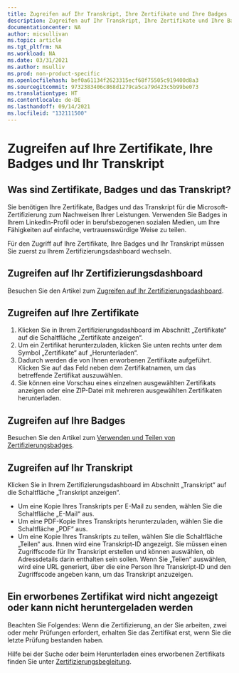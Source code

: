 ```yaml
---
title: Zugreifen auf Ihr Transkript, Ihre Zertifikate und Ihre Badges | Microsoft-Dokumentation
description: Zugreifen auf Ihr Transkript, Ihre Zertifikate und Ihre Badges
documentationcenter: NA
author: micsullivan
ms.topic: article
ms.tgt_pltfrm: NA
ms.workload: NA
ms.date: 03/31/2021
ms.author: msulliv
ms.prod: non-product-specific
ms.openlocfilehash: bef0a61134f2623315ecf68f75505c919400d8a3
ms.sourcegitcommit: 9732383406c868d1279ca5ca79d423c5b99be073
ms.translationtype: HT
ms.contentlocale: de-DE
ms.lasthandoff: 09/14/2021
ms.locfileid: "132111500"
---
```

# <a name="access-your-certificates-badges-and-transcript"></a>Zugreifen auf Ihre Zertifikate, Ihre Badges und Ihr Transkript

## <a name="what-are-certificates-badges-and-the-transcript"></a>Was sind Zertifikate, Badges und das Transkript?

Sie benötigen Ihre Zertifikate, Badges und das Transkript für die Microsoft-Zertifizierung zum Nachweisen Ihrer Leistungen. Verwenden Sie Badges in Ihrem LinkedIn-Profil oder in berufsbezogenen sozialen Medien, um Ihre Fähigkeiten auf einfache, vertrauenswürdige Weise zu teilen.

Für den Zugriff auf Ihre Zertifikate, Ihre Badges und Ihr Transkript müssen Sie zuerst zu Ihrem Zertifizierungsdashboard wechseln.

## <a name="how-to-access-your-certification-dashboard"></a>Zugreifen auf Ihr Zertifizierungsdashboard

Besuchen Sie den Artikel zum [Zugreifen auf Ihr Zertifizierungsdashboard](/learn/certifications/access-certification-dashboard).

## <a name="how-to-access-your-certificates"></a>Zugreifen auf Ihre Zertifikate

1. Klicken Sie in Ihrem Zertifizierungsdashboard im Abschnitt „Zertifikate“ auf die Schaltfläche „Zertifikate anzeigen“.
2. Um ein Zertifikat herunterzuladen, klicken Sie unten rechts unter dem Symbol „Zertifikate“ auf „Herunterladen“.
3. Dadurch werden die von Ihnen erworbenen Zertifikate aufgeführt. Klicken Sie auf das Feld neben dem Zertifikatnamen, um das betreffende Zertifikat auszuwählen.
4. Sie können eine Vorschau eines einzelnen ausgewählten Zertifikats anzeigen oder eine ZIP-Datei mit mehreren ausgewählten Zertifikaten herunterladen.

## <a name="how-to-access-your-badges"></a>Zugreifen auf Ihre Badges

Besuchen Sie den Artikel zum [Verwenden und Teilen von Zertifizierungsbadges](/learn/certifications/badges).

## <a name="how-to-access-your-transcript"></a>Zugreifen auf Ihr Transkript

Klicken Sie in Ihrem Zertifizierungsdashboard im Abschnitt „Transkript“ auf die Schaltfläche „Transkript anzeigen“.

- Um eine Kopie Ihres Transkripts per E-Mail zu senden, wählen Sie die Schaltfläche „E-Mail“ aus. 
- Um eine PDF-Kopie Ihres Transkripts herunterzuladen, wählen Sie die Schaltfläche „PDF“ aus. 
- Um eine Kopie Ihres Transkripts zu teilen, wählen Sie die Schaltfläche „Teilen“ aus. Ihnen wird eine Transkript-ID angezeigt. Sie müssen einen Zugriffscode für Ihr Transkript erstellen und können auswählen, ob Adressdetails darin enthalten sein sollen. Wenn Sie „Teilen“ auswählen, wird eine URL generiert, über die eine Person Ihre Transkript-ID und den Zugriffscode angeben kann, um das Transkript anzuzeigen.

## <a name="if-you-dont-see-a-certificate-that-you-earned-or-are-unable-to-download"></a>Ein erworbenes Zertifikat wird nicht angezeigt oder kann nicht heruntergeladen werden

Beachten Sie Folgendes: Wenn die Zertifizierung, an der Sie arbeiten, zwei oder mehr Prüfungen erfordert, erhalten Sie das Zertifikat erst, wenn Sie die letzte Prüfung bestanden haben.

Hilfe bei der Suche oder beim Herunterladen eines erworbenen Zertifikats finden Sie unter [Zertifizierungsbegleitung](/learn/certifications/help).
